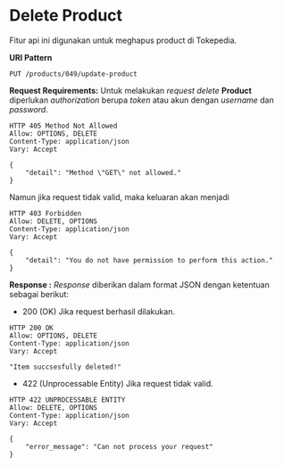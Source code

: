 # Delete Product
Fitur api ini digunakan untuk meghapus product di Tokepedia.

**URI Pattern**
```
PUT /products/049/update-product
```

**Request Requirements:**
Untuk melakukan *request* *delete* **Product** diperlukan *authorization* berupa *token* atau akun dengan *username* dan *password*. 
```
HTTP 405 Method Not Allowed
Allow: OPTIONS, DELETE
Content-Type: application/json
Vary: Accept

{
    "detail": "Method \"GET\" not allowed."
}
```

Namun jika request tidak valid, maka keluaran akan menjadi 

    HTTP 403 Forbidden
    Allow: DELETE, OPTIONS
    Content-Type: application/json
    Vary: Accept
    
    {
        "detail": "You do not have permission to perform this action."
    }

**Response :**
_Response_ diberikan dalam format JSON dengan ketentuan sebagai berikut:
-  200 (OK) Jika request berhasil dilakukan.
```
HTTP 200 OK
Allow: OPTIONS, DELETE
Content-Type: application/json
Vary: Accept

"Item succsesfully deleted!"
```

- 422 (Unprocessable Entity) Jika request tidak valid.
```
HTTP 422 UNPROCESSABLE ENTITY
Allow: DELETE, OPTIONS
Content-Type: application/json
Vary: Accept

{
    "error_message": "Can not process your request"
}
```